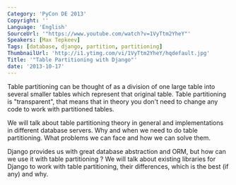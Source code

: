 ```yaml
---
Category: 'PyCon DE 2013'
Copyright: ''
Language: 'English'
SourceUrl: '"https://www.youtube.com/watch?v=1VyTtm2YheY"'
Speakers: [Max Tepkeev]
Tags: [database, django, partition, partitioning]
ThumbnailUrl: 'http://i1.ytimg.com/vi/1VyTtm2YheY/hqdefault.jpg'
Title: '"Table Partitioning with Django"'
date: '2013-10-17'
---
```

Table partitioning can be thought of as a division of one large table into several smaller tables which represent that original table. Table partitioning is "transparent", that means that in theory you don't need to change any code to work with partitioned tables.

We will talk about table partitioning theory in general and implementations in different database servers. Why and when we need to do table partitioning. What problems we can face and how we can solve them.

Django provides us with great database abstraction and ORM, but how can we use it with table partitioning ? We will talk about existing libraries for Django to work with table partitioning, their differences, which is the best (if any) and why.